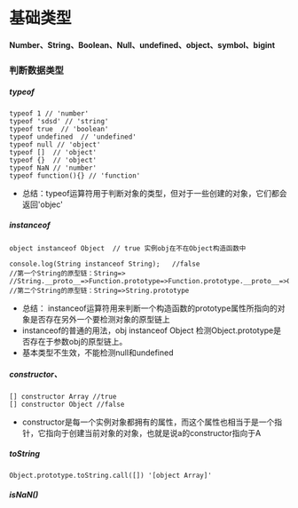 # 基础类型

#### Number、String、Boolean、Null、undefined、object、symbol、bigint

### 判断数据类型

##### typeof
    typeof 1 // 'number'
    typeof 'sdsd' // 'string'
    typeof true  // 'boolean'
    typeof undefined  // 'undefined'
    typeof null // 'object'
    typeof []  // 'object'
    typeof {}  // 'object'
    typeof NaN // 'number' 
    typeof function(){} // 'function'
- 总结：typeof运算符用于判断对象的类型，但对于一些创建的对象，它们都会返回'objec' 

##### instanceof
    object instanceof Object  // true 实例obj在不在Object构造函数中
    
    console.log(String instanceof String);   //false
    //第一个String的原型链：String=>
    //String.__proto__=>Function.prototype=>Function.prototype.__proto__=>Object.prototype
    //第二个String的原型链：String=>String.prototype
- 总结： instanceof运算符用来判断一个构造函数的prototype属性所指向的对象是否存在另外一个要检测对象的原型链上
- instanceof的普通的用法，obj instanceof Object 检测Object.prototype是否存在于参数obj的原型链上。
- 基本类型不生效，不能检测null和undefined


##### constructor、
    [] constructor Array //true
    [] constructor Object //false
- constructor是每一个实例对象都拥有的属性，而这个属性也相当于是一个指针，它指向于创建当前对象的对象，也就是说a的constructor指向于A


##### toString
    Object.prototype.toString.call([]) '[object Array]' 
    
##### isNaN()
